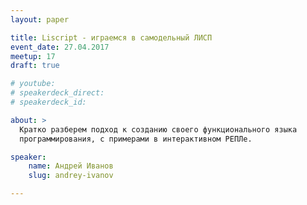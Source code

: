 ```yaml
---
layout: paper

title: Liscript - играемся в самодельный ЛИСП
event_date: 27.04.2017
meetup: 17
draft: true

# youtube: 
# speakerdeck_direct: 
# speakerdeck_id: 

about: >
  Кратко разберем подход к созданию своего функционального языка 
  программирования, с примерами в интерактивном РЕПЛе.

speaker:
    name: Андрей Иванов
    slug: andrey-ivanov

---
```

